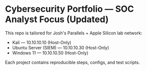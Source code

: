 # Cybersecurity Portfolio — SOC Analyst Focus (Updated)

This repo is tailored for Josh's Parallels + Apple Silicon lab network:
- Kali — 10.10.10.10 (Host-Only)
- Ubuntu Server (SIEM) — 10.10.10.30 (Host-Only)
- Windows 11 — 10.10.10.50 (Host-Only)

Each project contains reproducible steps, configs, and test scripts.
